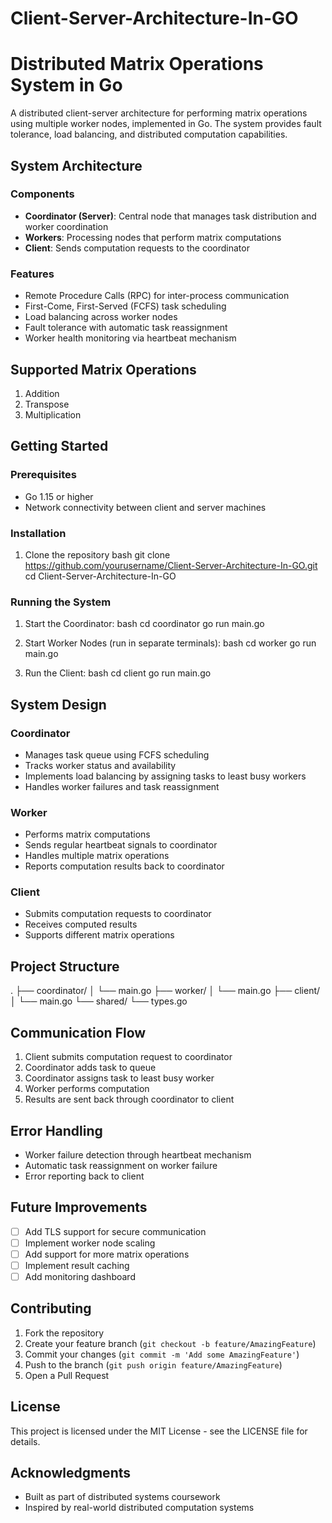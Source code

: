 # Client-Server-Architecture-In-GO

# Distributed Matrix Operations System in Go

A distributed client-server architecture for performing matrix operations using multiple worker nodes, implemented in Go. The system provides fault tolerance, load balancing, and distributed computation capabilities.

## System Architecture

### Components
- **Coordinator (Server)**: Central node that manages task distribution and worker coordination
- **Workers**: Processing nodes that perform matrix computations
- **Client**: Sends computation requests to the coordinator

### Features
- Remote Procedure Calls (RPC) for inter-process communication
- First-Come, First-Served (FCFS) task scheduling
- Load balancing across worker nodes
- Fault tolerance with automatic task reassignment
- Worker health monitoring via heartbeat mechanism

## Supported Matrix Operations
1. Addition
2. Transpose
3. Multiplication

## Getting Started

### Prerequisites
- Go 1.15 or higher
- Network connectivity between client and server machines

### Installation
1. Clone the repository
bash
git clone https://github.com/yourusername/Client-Server-Architecture-In-GO.git
cd Client-Server-Architecture-In-GO


### Running the System

1. Start the Coordinator:
bash
cd coordinator
go run main.go

2. Start Worker Nodes (run in separate terminals):
bash
cd worker
go run main.go

3. Run the Client:
bash
cd client
go run main.go


## System Design

### Coordinator
- Manages task queue using FCFS scheduling
- Tracks worker status and availability
- Implements load balancing by assigning tasks to least busy workers
- Handles worker failures and task reassignment

### Worker
- Performs matrix computations
- Sends regular heartbeat signals to coordinator
- Handles multiple matrix operations
- Reports computation results back to coordinator

### Client
- Submits computation requests to coordinator
- Receives computed results
- Supports different matrix operations

## Project Structure
.
├── coordinator/
│ └── main.go
├── worker/
│ └── main.go
├── client/
│ └── main.go
└── shared/
└── types.go



## Communication Flow
1. Client submits computation request to coordinator
2. Coordinator adds task to queue
3. Coordinator assigns task to least busy worker
4. Worker performs computation
5. Results are sent back through coordinator to client

## Error Handling
- Worker failure detection through heartbeat mechanism
- Automatic task reassignment on worker failure
- Error reporting back to client

## Future Improvements
- [ ] Add TLS support for secure communication
- [ ] Implement worker node scaling
- [ ] Add support for more matrix operations
- [ ] Implement result caching
- [ ] Add monitoring dashboard

## Contributing
1. Fork the repository
2. Create your feature branch (`git checkout -b feature/AmazingFeature`)
3. Commit your changes (`git commit -m 'Add some AmazingFeature'`)
4. Push to the branch (`git push origin feature/AmazingFeature`)
5. Open a Pull Request

## License
This project is licensed under the MIT License - see the LICENSE file for details.

## Acknowledgments
- Built as part of distributed systems coursework
- Inspired by real-world distributed computation systems
